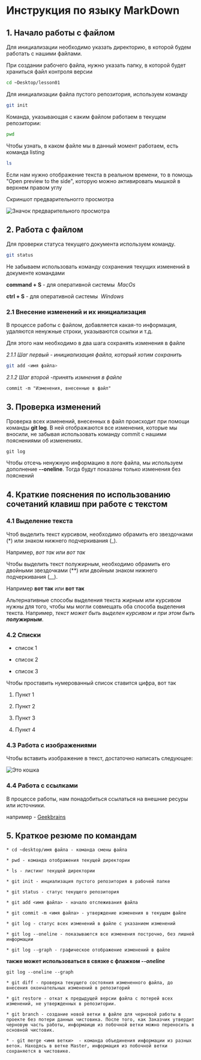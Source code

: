 # Инструкция по языку MarkDown

## 1. Начало работы с файлом

Для инициализации необходимо указать директорию, в которой будем работать с нашими файлами. 

При создании рабочего файла, нужно указать папку, в которой будет храниться файл контроля версии

```sh
cd ~Desktop/lesson01
```

Для инициализации файла пустого репозитория, используем команду

```sh
git init
```

Команда, указывающая с каким файлом работаем в текущем репозитории: 

```sh
pwd 
```

Чтобы узнать, в каком файле мы в данный момент работаем, есть команда listing

```sh
ls
```

Если нам нужно отображение текста в реальном времени, то в помощь "Open preview to the side", которую можно активировать мышкой в верхнем правом углу

Скриншот предварительногго просмотра

![Значок предварительного просмотра](git_photo_1.png)

## 2. Работа с файлом

Для проверки статуса текущего документа используем команду.

```sh
git status
```

Не забываем использовать команду сохранения текущих изменений в документе командами 

**command + S** - для оперативной системы  *MacOs*

**ctrl + S** - для оперативной системы  *Windows*


### 2.1 Внесение изменений и их инициализация

В процессе работы с файлом, добавляется какая-то информация, удаляются ненужные строки, указываются ссылки и т.д.

Для этого нам необходимо в два шага сохранять изменения в файле

*2.1.1 Шаг первый - инициализация файла, который хотим сохранить* 

```sh
git add <имя файла>
```

*2.1.2 Шаг второй -принять измнения в файле*

```
commit -m "Изменения, внесенные в файл"
```
## 3. Проверка изменений
Проверка всех изменений, внесенных в файл происходит при помощи команды **git log**. В ней отображаются все изменения, которые мы вносили, не забывая использовать команду commit с нашими пояснениями об изменениях. 

``` 
git log
```

Чтобы отсечь ненужную информацию в логе файла, мы используем дополнение **--oneline**. Тогда будут показаны только изменения без пояснений

## 4. Краткие пояснения по использованию сочетаний клавиш при работе с текстом

### 4.1 Выделение текста

Чтоб выделить текст курсивом, необходимо обрамить его звездочками (*) или знаком нижнего подчеркивания (_). 

Например, *вот так* или _вот так_

Чтобы выделить текст полужирным, необходимо обрамить его двойными звездочками (**) или двойным знаком нижнего подчеркивания (__). 

Например **вот так** или __вот так__

Альтернативные способы выделения текста жирным или курсивом нужны для того, чтобы мы могли совмещать оба способа выделения текста. Например, _текст может быть выделен курсивом и при этом быть **полужирным**_.

### 4.2 Списки

* список 1

* список 2

* список 3

Чтобы проставить нумерованный список ставится цифра, вот так

1. Пункт 1

2. Пункт 2

3. Пункт 3

4. Пункт 4

### 4.3 Работа с изображениями

Чтобы вставить изображение в текст, достаточно написать следующее:

![Это кошка](cat.png)

### 4.4 Работа с ссылками

В процессе работы, нам понадобиться ссылаться на внешние ресуры или источники. 

например - [Geekbrains](https://gb.ru)


## 5. Краткое резюме по командам

```
* cd ~desktop/имя файла - команда смены файла
```
```
* pwd - команда отображения текущей директории
```
```
* ls - листинг текущей директории
``` 
```
* git init - инциализация пустого репозитория в рабочей папке
```
```
* git status - статус текущего репозитория
```
```
* git add <имя файла> - начало отслеживания файла
```
```
* git commit -m <имя файла> - утверждение изменения в текущем файле
```
```
* git log - статус всех изменений в файле с указанием изменений 
```
```
* git log --oneline - показываются все изменения построчно, без лишней информации
```
```
* git log --graph - графическое отображение изменений в файле
```

  **также может использоваться в связке с флажком _--oneline_**

```
git log --oneline --graph
```
```
* git diff - проверка текущего состояния измененного файла, до внесения окончательных изменений в репозиторий
```
```
* git restore - откат к предыдущей версии файла с потерей всех изменений, не утвержденных в репозитории.
```

```
* git branch - создание новой ветки в файле для черновой работы в проекте без потери данных чистовика. После того, как Заказчик утвердит черновую часть работы, информаицю из побочной ветки можно переносить в основной чистовик.
```

```
* - git merge <имя ветки>  - команда объединения информации из разных веток. Находясь в ветке Master, информация из побочной ветки сохраняется в чистовике.
```

